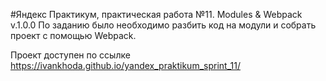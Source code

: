 #Яндекс Практикум, практическая работа №11. Modules & Webpack
v.1.0.0
По заданию было необходимо разбить код на модули и собрать проект с помощью  Webpack.

Проект доступен по ссылке https://ivankhoda.github.io/yandex_praktikum_sprint_11/

